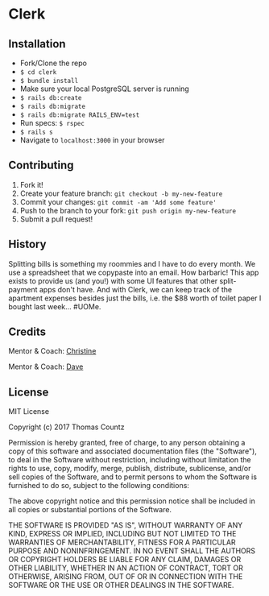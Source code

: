 # Clerk

## Installation
- Fork/Clone the repo
- `$ cd clerk`
- `$ bundle install`
- Make sure your local PostgreSQL server is running
- `$ rails db:create`
- `$ rails db:migrate`
- `$ rails db:migrate RAILS_ENV=test`
- Run specs: `$ rspec`
- `$ rails s`
- Navigate to `localhost:3000` in your browser

## Contributing

1. Fork it!
2. Create your feature branch: `git checkout -b my-new-feature`
3. Commit your changes: `git commit -am 'Add some feature'`
4. Push to the branch to your fork: `git push origin my-new-feature`
5. Submit a pull request!

## History

Splitting bills is something my roommies and I have to do every month. We use a spreadsheet that we copypaste into an email. How barbaric! This app exists to provide us (and you!) with some UI features that other split-payment apps don't have. And with Clerk, we can keep track of the apartment expenses besides just the bills, i.e. the $88 worth of toilet paper I bought last week... #UOMe.

## Credits

Mentor & Coach: [Christine](https://github.com/CZagrobelny)

Mentor & Coach: [Dave](https://github.com/davidmiller11)

## License

MIT License

Copyright (c) 2017 Thomas Countz

Permission is hereby granted, free of charge, to any person obtaining a copy
of this software and associated documentation files (the "Software"), to deal
in the Software without restriction, including without limitation the rights
to use, copy, modify, merge, publish, distribute, sublicense, and/or sell
copies of the Software, and to permit persons to whom the Software is
furnished to do so, subject to the following conditions:

The above copyright notice and this permission notice shall be included in all
copies or substantial portions of the Software.

THE SOFTWARE IS PROVIDED "AS IS", WITHOUT WARRANTY OF ANY KIND, EXPRESS OR
IMPLIED, INCLUDING BUT NOT LIMITED TO THE WARRANTIES OF MERCHANTABILITY,
FITNESS FOR A PARTICULAR PURPOSE AND NONINFRINGEMENT. IN NO EVENT SHALL THE
AUTHORS OR COPYRIGHT HOLDERS BE LIABLE FOR ANY CLAIM, DAMAGES OR OTHER
LIABILITY, WHETHER IN AN ACTION OF CONTRACT, TORT OR OTHERWISE, ARISING FROM,
OUT OF OR IN CONNECTION WITH THE SOFTWARE OR THE USE OR OTHER DEALINGS IN THE
SOFTWARE.
